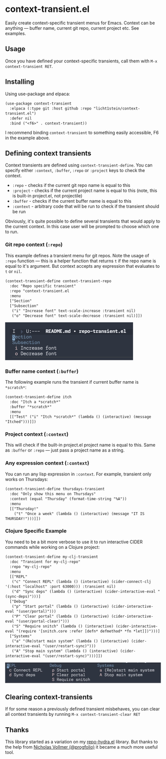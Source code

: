 # context-transient.el
Easily create context-specific transient menus for Emacs. Context can be anything — buffer name, current git repo, current project etc. See examples.

## Usage
Once you have defined your context-specific transients, call them with `M-x context-transient RET`.

## Installing
Using use-package and elpaca:
```elisp
(use-package context-transient
  :elpaca (:type git :host github :repo "licht1stein/context-transient.el")
  :defer nil
  :bind ("<f6>" . context-transient))
```
I recommend binding `context-transient` to something easily accessible, F6 in the example above.

## Defining context transients
Context transients are defined using `context-transient-define`. You can specify either `:context`, `:buffer`, `:repo` or `:project`  keys to check the context. 
- `:repo` - checks if the current git repo name is equal to this
- `:project` - checks if the current project name is equal to this (note, this is built-in project.el, not projectile)
- `:buffer` - checks if the current buffer name is equal to this
- `:context` - arbitrary code that will be run to check if the transient should be run

Obviously, it's quite possible to define several transients that would apply to the current context. In this case user will be prompted to choose which one to run.

### Git repo context (`:repo`)
This example defines a transient menu for git repos. Note the usage of `:repo` function — this is a helper function that returns `t` if the repo name is equal to it's argument. But context accepts any expression that evaluates to `t` or `nil`.
```elisp
(context-transient-define context-transient-repo
  :doc "Repo specific transient"
  :repo "context-transient.el
  :menu
  ["Section"
  ["Subsection"
   ("i" "Increase font" text-scale-increase :transient nil)
   ("o" "Decrease font" text-scale-decrease :transient nil)]])
  ```
 ![](./img/example-1.png)

### Buffer name context (`:buffer`)
The following example runs the transient if current buffer name is `*scratch*`:
```elisp
(context-transient-define itch
  :doc "Itch a *scratch*"
  :buffer "*scratch*"
  :menu
  [["Test" ("i" "Itch *scratch*" (lambda () (interactive) (message "Itched")))]])
```

### Project context (`:context`)
This will check if the built-in project.el project name is equal to this. Same as `:buffer` or `:repo` — just pass a project name as a string.

### Any expression context (`:context`)
You can run any lisp expression in `:context`. For example, transient only works on Thursdays:

```elisp
(context-transient-define thursdays-transient
  :doc "Only show this menu on Thursdays"
  :context (equal "Thursday" (format-time-string "%A"))
  :menu
  [["Thursday!"
    ("t" "Once a week" (lambda () (interactive) (message "IT IS THURSDAY!")))]])
 ``` 

### Clojure Specific Example
You need to be a bit more verbose to use it to run interactive CIDER commands while working on a Clojure project:
```elisp
(context-transient-define my-clj-transient
  :doc "Transient for my-clj-repo"
  :repo "my-clj-repo"
  :menu 
  [["REPL"
   ("c" "Connect REPL" (lambda () (interactive) (cider-connect-clj '(:host "localhost" :port 63000))) :transient nil)
   ("d" "Sync deps" (lambda () (interactive) (cider-interactive-eval "(sync-deps)")))]
  ["Debug"
   ("p" "Start portal" (lambda () (interactive) (cider-interactive-eval "(user/portal)")))
   ("P" "Clear portal" (lambda () (interactive) (cider-interactive-eval "(user/portal-clear)")))
   ("S" "Require snitch" (lambda () (interactive) (cider-interactive-eval "(require '[snitch.core :refer [defn* defmethod* *fn *let]])")))]
  ["Systems"
   ("a" "(Re)start main system" (lambda () (interactive) (cider-interactive-eval "(user/restart-sync)")))
   ("A" "Stop main system" (lambda () (interactive) (cider-interactive-eval "(user/restart-sync)")))]])
 ```
![](./img/example-2.png)

## Clearing context-transients
If for some reason a previously defined transient misbehaves, you can clear all context transients by running `M-x context-transient-clear RET`

## Thanks
This library started as a variation on my [repo-hydra.el](https://github.com/licht1stein/repo-hydra.el) library. But thanks to the help from [Nicholas Vollmer (@progfolio)](https://github.com/progfolio) it became a much more useful tool.
